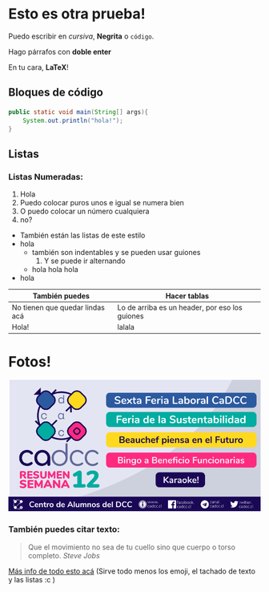 # Esto es otra prueba!

Puedo escribir en _cursiva_, **Negrita** o `código`.

Hago párrafos con **doble enter**

En tu cara, **LaTeX**! 

## Bloques de código
```java
public static void main(String[] args){
    System.out.println("hola!");
}
```

## Listas

### Listas Numeradas:

1. Hola
1. Puedo colocar puros unos e igual se numera bien
2. O puedo colocar un número cualquiera
40. no?

* También están las listas de este estilo
* hola
  - también son indentables y se pueden usar guiones
    1. Y se puede ir alternando
  - hola hola hola
* hola

También puedes | Hacer tablas
------------ | -------------
No tienen que quedar lindas acá | Lo de arriba es un header, por eso los guiones
Hola! | lalala

# Fotos!

![Las imagenes van en la carpeta _\_static_](_static/s12.png)

### También puedes citar texto:

> Que el movimiento no sea de tu cuello sino que cuerpo o torso completo.
> _Steve Jobs_

[Más info de todo esto acá](https://guides.github.com/features/mastering-markdown/) (Sirve todo menos los emoji, el tachado de texto y las listas :c )
